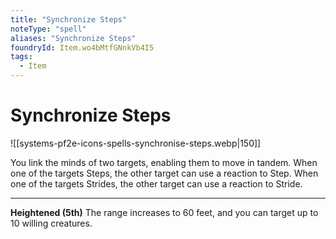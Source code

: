 ```yaml
---
title: "Synchronize Steps"
noteType: "spell"
aliases: "Synchronize Steps"
foundryId: Item.wo4bMtfGNnkVb4I5
tags:
  - Item
---
```


# Synchronize Steps
![[systems-pf2e-icons-spells-synchronise-steps.webp|150]]

You link the minds of two targets, enabling them to move in tandem. When one of the targets Steps, the other target can use a reaction to Step. When one of the targets Strides, the other target can use a reaction to Stride.

* * *

**Heightened (5th)** The range increases to 60 feet, and you can target up to 10 willing creatures.

